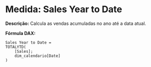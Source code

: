 # Medida: Sales Year to Date

**Descrição:** Calcula as vendas acumuladas no ano até a data atual.

**Fórmula DAX:**
```DAX
Sales Year to Date = 
TOTALYTD(
    [Sales];
    dim_calendario[Date]
)
